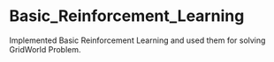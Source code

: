 # Basic_Reinforcement_Learning
Implemented Basic Reinforcement Learning and used them for solving GridWorld Problem.
